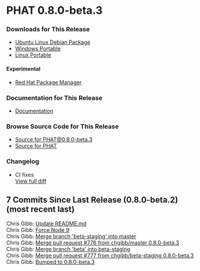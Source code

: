 # PHAT 0.8.0-beta.3
### Downloads for This Release 
* [Ubuntu Linux Debian Package](https://github.com/chgibb/PHAT/releases/download/0.8.0-beta.3/phat_0.8.0.beta.3_amd64.deb)  
* [Windows Portable](https://github.com/chgibb/PHAT/releases/download/0.8.0-beta.3/phat-win32-x64-portable.zip)  
* [Linux Portable](https://github.com/chgibb/PHAT/releases/download/0.8.0-beta.3/phat-linux-x64-portable.tar.gz)
#### Experimental
* [Red Hat Package Manager](https://github.com/chgibb/PHAT/releases/download/0.8.0-beta.3/phat-0.8.0-beta.3.x86_64.rpm)

### Documentation for This Release
* [Documentation](https://chgibb.github.io/PHATDocs/docs/releases/0.8.0-beta.3/home)

### Browse Source Code for This Release
* [Source for PHAT@0.8.0-beta.3](https://github.com/chgibb/PHAT/tree/0.8.0-beta.3)
* [Source for PHAT](https://github.com/chgibb/PHAT)

### Changelog
* CI fixes  
[View full diff](https://github.com/chgibb/PHAT/compare/0.8.0-beta.2...0.8.0-beta.3) 
  
## 7 Commits Since Last Release (0.8.0-beta.2) (most recent last)  
Chris Gibb: [Update README.md](https://github.com/chgibb/PHAT/commit/76c512dcde94b86b333047a69547d2a2b5cc604e)  
Chris Gibb: [Force Node 9](https://github.com/chgibb/PHAT/commit/83542d0b7cfb9bedb7e83d70f8cd47b03b6e2cc8)  
Chris Gibb: [Merge branch 'beta-staging' into master](https://github.com/chgibb/PHAT/commit/7e2fbc94320dc2b348b803f29be5edd70f80dd71)  
Chris Gibb: [Merge pull request #776 from chgibb/master  0.8.0-beta.3](https://github.com/chgibb/PHAT/commit/fb69ffbd202c8fc877c3af8a4cabc6578dda5ae4)  
Chris Gibb: [Merge branch 'beta' into beta-staging](https://github.com/chgibb/PHAT/commit/ce1661db50391e5ba4f34558e7e58921c813d114)  
Chris Gibb: [Merge pull request #777 from chgibb/beta-staging  0.8.0-beta.3](https://github.com/chgibb/PHAT/commit/fc28190633b63339bad684ce8ab58a0a0c7a8abe)  
Chris Gibb: [Bumped to 0.8.0-beta.3](https://github.com/chgibb/PHAT/commit/3ae541ca89ee1a95119bdda8c0b133ccb7d2f28a)  
